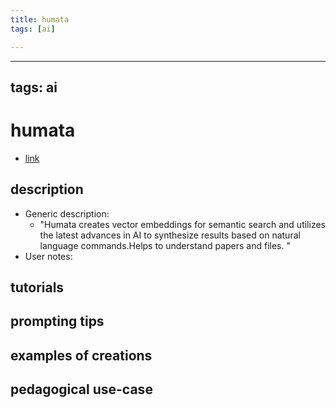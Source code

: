 ```yaml
---
title: humata
tags: [ai]

---
```


---
tags: ai 
---


# humata


* [link](https://www.humata.ai/)

## description
* Generic description: 
     * "Humata creates vector embeddings for semantic search and utilizes the latest advances in AI to synthesize results based on natural language commands.Helps to understand papers and files. "
* User notes:

## tutorials

## prompting tips

## examples of creations 

## pedagogical use-case 


